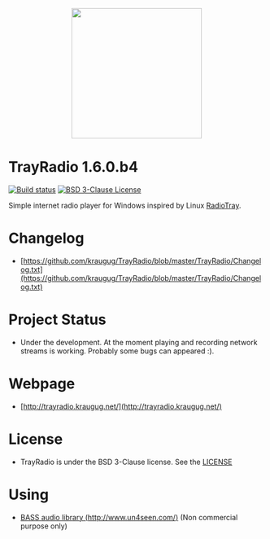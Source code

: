 <p align="center"><img width="256" height="256" src="https://github.com/kraugug/TrayRadio/blob/master/www/images/antenna.png" align="center"/></p>

# TrayRadio 1.6.0.b4

[![Build status](https://ci.appveyor.com/api/projects/status/nu8h8589in0m8qa8/branch/master?svg=true)](https://ci.appveyor.com/project/kraugug/trayradio/branch/master) [![BSD 3-Clause License](https://img.shields.io/badge/license-BSD%203--Clause-blue.svg)](https://github.com/kraugug/TrayRadio/blob/master/LICENSE)

Simple internet radio player for Windows inspired by Linux [RadioTray](http://radiotray.sourceforge.net/).

# Changelog

- [https://github.com/kraugug/TrayRadio/blob/master/TrayRadio/Changelog.txt](https://github.com/kraugug/TrayRadio/blob/master/TrayRadio/Changelog.txt)

# Project Status

- Under the development. At the moment playing and recording network streams is working. Probably some bugs can appeared :).

# Webpage

- [http://trayradio.kraugug.net/](http://trayradio.kraugug.net/)

# License

- TrayRadio is under the BSD 3-Clause license. See the [LICENSE](https://github.com/kraugug/TrayRadio/blob/master/LICENSE)

# Using

- [BASS audio library (http://www.un4seen.com/)](http://www.un4seen.com/) (Non commercial purpose only)
